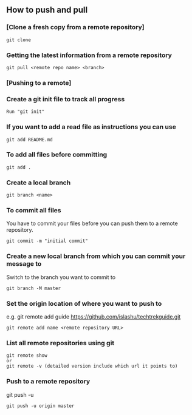 ## How to push and pull

### [Clone a fresh copy from a remote repository]
```
git clone
```

### Getting the latest information from a remote repository
```
git pull <remote repo name> <branch>
```



### [Pushing to a remote]

### Create a git init file to track all progress
```
Run "git init"
```
### If you want to add a read file as instructions you can use 
```
git add README.md
```

### To add all files before committing
```
git add .
```

### Create a local branch
```cookie
git branch <name>
```

### To commit all files

You have to commit your files before you can push them to a remote repository. 
```
git commit -m "initial commit"
```

### Create a new local branch from which you can commit your message to
Switch to the branch you want to commit to
```
git branch -M master
```

### Set the origin location of where you want to push to
e.g. git remote add guide https://github.com/islashu/techtrekguide.git
```
git remote add name <remote repository URL>
```

### List all remote repositories using git
```
git remote show 
or
git remote -v (detailed version include which url it points to)
```

### Push to a remote repository
git push -u <remote repo name> <branch>
```
git push -u origin master
```




